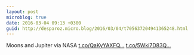 ```yaml
---
layout: post
microblog: true
date: 2016-03-04 09:13 +0300
guid: http://desparoz.micro.blog/2016/03/04/t705637204941365248.html
---
```

Moons and Jupiter via NASA [t.co/QaKyYAXFQ...](https://t.co/QaKyYAXFQT) [t.co/5Wki7D83Q...](https://t.co/5Wki7D83QF)
